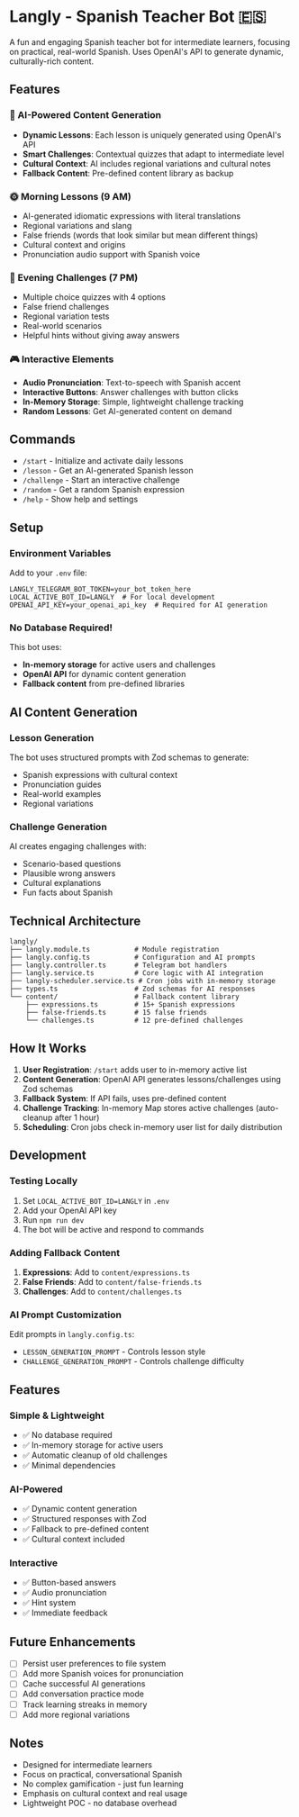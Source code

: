 # Langly - Spanish Teacher Bot 🇪🇸

A fun and engaging Spanish teacher bot for intermediate learners, focusing on practical, real-world Spanish. Uses OpenAI's API to generate dynamic, culturally-rich content.

## Features

### 🤖 AI-Powered Content Generation
- **Dynamic Lessons**: Each lesson is uniquely generated using OpenAI's API
- **Smart Challenges**: Contextual quizzes that adapt to intermediate level
- **Cultural Context**: AI includes regional variations and cultural notes
- **Fallback Content**: Pre-defined content library as backup

### 🌞 Morning Lessons (9 AM)
- AI-generated idiomatic expressions with literal translations
- Regional variations and slang
- False friends (words that look similar but mean different things)
- Cultural context and origins
- Pronunciation audio support with Spanish voice

### 🌙 Evening Challenges (7 PM)
- Multiple choice quizzes with 4 options
- False friend challenges
- Regional variation tests
- Real-world scenarios
- Helpful hints without giving away answers

### 🎮 Interactive Elements
- **Audio Pronunciation**: Text-to-speech with Spanish accent
- **Interactive Buttons**: Answer challenges with button clicks
- **In-Memory Storage**: Simple, lightweight challenge tracking
- **Random Lessons**: Get AI-generated content on demand

## Commands

- `/start` - Initialize and activate daily lessons
- `/lesson` - Get an AI-generated Spanish lesson
- `/challenge` - Start an interactive challenge
- `/random` - Get a random Spanish expression
- `/help` - Show help and settings

## Setup

### Environment Variables

Add to your `.env` file:
```
LANGLY_TELEGRAM_BOT_TOKEN=your_bot_token_here
LOCAL_ACTIVE_BOT_ID=LANGLY  # For local development
OPENAI_API_KEY=your_openai_api_key  # Required for AI generation
```

### No Database Required!
This bot uses:
- **In-memory storage** for active users and challenges
- **OpenAI API** for dynamic content generation
- **Fallback content** from pre-defined libraries

## AI Content Generation

### Lesson Generation
The bot uses structured prompts with Zod schemas to generate:
- Spanish expressions with cultural context
- Pronunciation guides
- Real-world examples
- Regional variations

### Challenge Generation
AI creates engaging challenges with:
- Scenario-based questions
- Plausible wrong answers
- Cultural explanations
- Fun facts about Spanish

## Technical Architecture

```
langly/
├── langly.module.ts           # Module registration
├── langly.config.ts           # Configuration and AI prompts
├── langly.controller.ts       # Telegram bot handlers
├── langly.service.ts          # Core logic with AI integration
├── langly-scheduler.service.ts # Cron jobs with in-memory storage
├── types.ts                   # Zod schemas for AI responses
└── content/                   # Fallback content library
    ├── expressions.ts         # 15+ Spanish expressions
    ├── false-friends.ts       # 15 false friends
    └── challenges.ts          # 12 pre-defined challenges
```

## How It Works

1. **User Registration**: `/start` adds user to in-memory active list
2. **Content Generation**: OpenAI API generates lessons/challenges using Zod schemas
3. **Fallback System**: If API fails, uses pre-defined content
4. **Challenge Tracking**: In-memory Map stores active challenges (auto-cleanup after 1 hour)
5. **Scheduling**: Cron jobs check in-memory user list for daily distribution

## Development

### Testing Locally

1. Set `LOCAL_ACTIVE_BOT_ID=LANGLY` in `.env`
2. Add your OpenAI API key
3. Run `npm run dev`
4. The bot will be active and respond to commands

### Adding Fallback Content

1. **Expressions**: Add to `content/expressions.ts`
2. **False Friends**: Add to `content/false-friends.ts`
3. **Challenges**: Add to `content/challenges.ts`

### AI Prompt Customization

Edit prompts in `langly.config.ts`:
- `LESSON_GENERATION_PROMPT` - Controls lesson style
- `CHALLENGE_GENERATION_PROMPT` - Controls challenge difficulty

## Features

### Simple & Lightweight
- ✅ No database required
- ✅ In-memory storage for active users
- ✅ Automatic cleanup of old challenges
- ✅ Minimal dependencies

### AI-Powered
- ✅ Dynamic content generation
- ✅ Structured responses with Zod
- ✅ Fallback to pre-defined content
- ✅ Cultural context included

### Interactive
- ✅ Button-based answers
- ✅ Audio pronunciation
- ✅ Hint system
- ✅ Immediate feedback

## Future Enhancements

- [ ] Persist user preferences to file system
- [ ] Add more Spanish voices for pronunciation
- [ ] Cache successful AI generations
- [ ] Add conversation practice mode
- [ ] Track learning streaks in memory
- [ ] Add more regional variations

## Notes

- Designed for intermediate learners
- Focus on practical, conversational Spanish
- No complex gamification - just fun learning
- Emphasis on cultural context and real usage
- Lightweight POC - no database overhead
